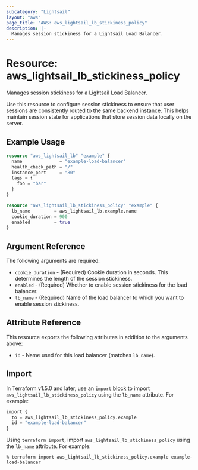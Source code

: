 ```yaml
---
subcategory: "Lightsail"
layout: "aws"
page_title: "AWS: aws_lightsail_lb_stickiness_policy"
description: |-
  Manages session stickiness for a Lightsail Load Balancer.
---
```


# Resource: aws_lightsail_lb_stickiness_policy

Manages session stickiness for a Lightsail Load Balancer.

Use this resource to configure session stickiness to ensure that user sessions are consistently routed to the same backend instance. This helps maintain session state for applications that store session data locally on the server.

## Example Usage

```terraform
resource "aws_lightsail_lb" "example" {
  name              = "example-load-balancer"
  health_check_path = "/"
  instance_port     = "80"
  tags = {
    foo = "bar"
  }
}

resource "aws_lightsail_lb_stickiness_policy" "example" {
  lb_name         = aws_lightsail_lb.example.name
  cookie_duration = 900
  enabled         = true
}
```

## Argument Reference

The following arguments are required:

* `cookie_duration` - (Required) Cookie duration in seconds. This determines the length of the session stickiness.
* `enabled` - (Required) Whether to enable session stickiness for the load balancer.
* `lb_name` - (Required) Name of the load balancer to which you want to enable session stickiness.

## Attribute Reference

This resource exports the following attributes in addition to the arguments above:

* `id` - Name used for this load balancer (matches `lb_name`).

## Import

In Terraform v1.5.0 and later, use an [`import` block](https://developer.hashicorp.com/terraform/language/import) to import `aws_lightsail_lb_stickiness_policy` using the `lb_name` attribute. For example:

```terraform
import {
  to = aws_lightsail_lb_stickiness_policy.example
  id = "example-load-balancer"
}
```

Using `terraform import`, import `aws_lightsail_lb_stickiness_policy` using the `lb_name` attribute. For example:

```console
% terraform import aws_lightsail_lb_stickiness_policy.example example-load-balancer
```
